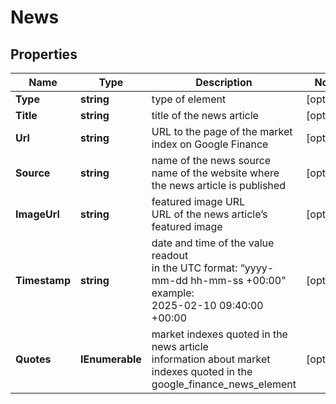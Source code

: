 # News


## Properties

| Name | Type | Description | Notes |
|------------ | ------------- | ------------- | -------------|
**Type** | **string** | type of element |[optional]|
**Title** | **string** | title of the news article |[optional]|
**Url** | **string** | URL to the page of the market index on Google Finance |[optional]|
**Source** | **string** | name of the news source<br>name of the website where the news article is published |[optional]|
**ImageUrl** | **string** | featured image URL<br>URL of the news article’s featured image |[optional]|
**Timestamp** | **string** | date and time of the value readout<br>in the UTC format: “yyyy-mm-dd hh-mm-ss +00:00”<br>example:<br>2025-02-10 09:40:00 +00:00 |[optional]|
**Quotes** | **IEnumerable<BaseGoogleFinanceSerpElementItem>** | market indexes quoted in the news article<br>information about market indexes quoted in the google_finance_news_element |[optional]|